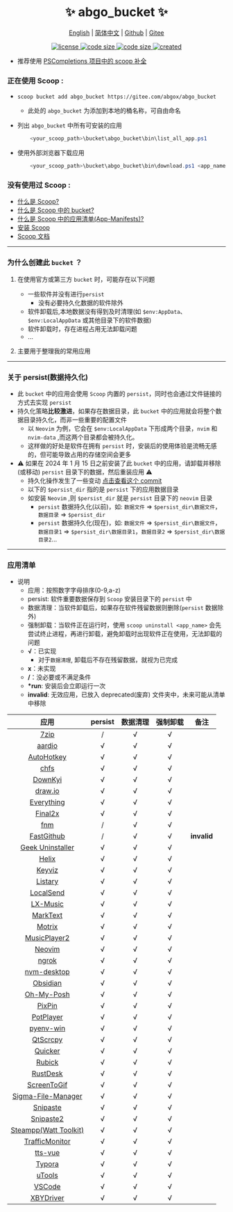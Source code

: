 <p align="center">
    <h1 align="center">✨ abgo_bucket ✨</h1>
</p>

<p align="center">
    <a href="README.md">English</a> |
    <a href="README-CN.md">简体中文</a> |
    <a href="https://github.com/abgox/abgo_bucket">Github</a> |
    <a href="https://gitee.com/abgox/abgo_bucket">Gitee</a>
</p>

<p align="center">
    <a href="https://github.com/abgox/abgo_bucket/blob/main/LICENSE">
        <img src="https://img.shields.io/github/license/abgox/abgo_bucket" alt="license" />
    </a>
    <a href="https://img.shields.io/github/languages/code-size/abgox/abgo_bucket.svg">
        <img src="https://img.shields.io/github/languages/code-size/abgox/abgo_bucket.svg" alt="code size" />
    </a>
    <a href="https://img.shields.io/github/repo-size/abgox/abgo_bucket.svg">
        <img src="https://img.shields.io/github/repo-size/abgox/abgo_bucket.svg" alt="code size" />
    </a>
    <a href="https://github.com/abgox/abgo_bucket">
        <img src="https://img.shields.io/badge/created-2023--6--1-blue" alt="created" />
    </a>
</p>

-   推荐使用 [PSCompletions 项目中的 scoop 补全 ](https://gitee.com/abgox/PSCompletions "PSCompletions")

### 正在使用 Scoop :

-   `scoop bucket add abgo_bucket https://gitee.com/abgox/abgo_bucket`

    -   此处的 `abgo_bucket` 为添加到本地的桶名称，可自由命名

-   列出 `abgo_bucket` 中所有可安装的应用

    ```powershell
        <your_scoop_path>\bucket\abgo_bucket\bin\list_all_app.ps1
    ```

-   使用外部浏览器下载应用

    ```powershell
        <your_scoop_path>\bucket\abgo_bucket\bin\download.ps1 <app_name> [-isUpdate]
    ```

### 没有使用过 Scoop :

-   [什么是 Scoop?](https://github.com/ScoopInstaller/Scoop)
-   [什么是 Scoop 中的 bucket?](https://github.com/ScoopInstaller/Scoop)
-   [什么是 Scoop 中的应用清单(App-Manifests)?](https://github.com/ScoopInstaller/Scoop/wiki/App-Manifests)
-   [安装 Scoop](https://github.com/ScoopInstaller/Install)
-   [Scoop 文档](https://github.com/ScoopInstaller/Scoop/wiki)

---

### 为什么创建此 `bucket` ？

1. 在使用官方或第三方 `bucket` 时，可能存在以下问题

    - 一些软件并没有进行`persist`
        - 没有必要持久化数据的软件除外
    - 软件卸载后,本地数据没有得到及时清理(如 `$env:AppData`、`$env:LocalAppData` 或其他目录下的软件数据)
    - 软件卸载时，存在进程占用无法卸载问题
    - ...

2. 主要用于整理我的常用应用

---

### 关于 persist(数据持久化)

-   此 `bucket` 中的应用会使用 `Scoop` 内置的 `persist`，同时也会通过文件链接的方式去实现 `persist`
-   持久化策略**比较激进**，如果存在数据目录，此 `bucket` 中的应用就会将整个数据目录持久化，而非一些重要的配置文件
    -   以 `Neovim` 为例，它会在 `$env:LocalAppData` 下形成两个目录，`nvim` 和 `nvim-data` ,而这两个目录都会被持久化。
    -   这样做的好处是软件在拥有 `persist` 时，安装后的使用体验是流畅无感的，但可能导致占用的存储空间会更多
-   ⚠︎ 如果在 2024 年 1 月 15 日之前安装了此 `bucket` 中的应用，请卸载并移除(或移动) `persist` 目录下的数据，然后重装应用 ⚠︎
    -   持久化操作发生了一些变动 [点击查看这个 commit](https://github.com/abgox/abgo_bucket/commit/3b65bc2fe6f836028e0b7bde9bce4de586550eb9)
    -   以下的 `$persist_dir` 指的是 `persist` 下的应用数据目录
    -   如安装 `Neovim` ,则 `$persist_dir` 就是 `persist` 目录下的 `neovim` 目录
        -   `persist` 数据持久化(以前)，如: `数据文件` => `$persist_dir\数据文件`， `数据目录` => `$persist_dir`
        -   `persist` 数据持久化(现在)，如: `数据文件` => `$persist_dir\数据文件`， `数据目录1` => `$persist_dir\数据目录1`，`数据目录2` => `$persist_dir\数据目录2`...

---

### 应用清单

-   说明
    -   应用：按照数字字母排序(0-9,a-z)
    -   persist: 软件重要数据保存到 `Scoop` 安装目录下的 `persist` 中
    -   数据清理：当软件卸载后，如果存在软件残留数据则删除(`persist` 数据除外)
    -   强制卸载：当软件正在运行时，使用 `scoop uninstall <app_name>` 会先尝试终止进程，再进行卸载，避免卸载时出现软件正在使用，无法卸载的问题
    -   **√**：已实现
        -   对于`数据清理`, 卸载后不存在残留数据，就视为已完成
    -   **x**：未实现
    -   **/**：没必要或不满足条件
    -   **\*run**: 安装后会立即运行一次
    -   **invalid**: 无效应用，已放入 deprecated(废弃) 文件夹中，未来可能从清单中移除

|                                    应用                                     | persist | 数据清理 | 强制卸载 | 备注        |
| :-------------------------------------------------------------------------: | :-----: | :------: | :------: | ----------- |
|                          [7zip](https://7-zip.org)                          |    /    |    √     |    √     |             |
|                        [aardio](https://aardio.com)                         |    √    |    √     |    √     |             |
|                    [AutoHotkey](https://autohotkey.com)                     |    √    |    √     |    √     |             |
|                        [chfs](http://iscute.cn/chfs)                        |    √    |    √     |    √     |             |
|               [DownKyi](https://leiurayer.github.io/downkyi)                |    √    |    √     |    √     |             |
|                     [draw.io](https://www.diagrams.net)                     |    √    |    √     |    √     |             |
|                   [Everything](https://www.voidtools.com)                   |    √    |    √     |    √     |             |
|                    [Final2x](https://final2x.tohru.top)                     |    √    |    √     |    √     |             |
|                    [fnm](https://github.com/Schniz/fnm)                     |    /    |    √     |    √     |             |
|           [FastGithub](https://github.com/dotnetcore/FastGithub)            |    /    |    √     |    √     | **invalid** |
|               [Geek Uninstaller](https://geekuninstaller.com)               |    √    |    √     |    √     |             |
|                      [Helix](https://helix-editor.com)                      |    √    |    √     |    √     |             |
|                [Keyviz](https://mularahul.github.io/keyviz)                 |    √    |    √     |    √     |             |
|                     [Listary](https://www.listary.com)                      |    √    |    √     |    √     |             |
|                     [LocalSend](https://localsend.org)                      |    √    |    √     |    √     |             |
|                    [LX-Music](https://docs.lxmusic.top)                     |    √    |    √     |    √     |             |
|                     [MarkText](https://www.marktext.cc)                     |    √    |    √     |    √     |             |
|                        [Motrix](https://motrix.app)                         |    √    |    √     |    √     |             |
|        [MusicPlayer2](https://github.com/zhongyang219/MusicPlayer2)         |    √    |    √     |    √     |             |
|                         [Neovim](https://neovim.io)                         |    √    |    √     |    √     |             |
|                         [ngrok](https://ngrok.com)                          |    √    |    √     |    √     |             |
|            [nvm-desktop](https://github.com/1111mp/nvm-desktop)             |    √    |    √     |    √     |             |
|                       [Obsidian](https://obsidian.md)                       |    √    |    √     |    √     |             |
|                     [Oh-My-Posh](https://ohmyposh.dev)                      |    √    |    √     |    √     |             |
|                       [PixPin](https://pixpinapp.com)                       |    √    |    √     |    √     |             |
|                   [PotPlayer](https://potplayer.daum.net)                   |    √    |    √     |    √     |             |
|             [pyenv-win](https://github.com/pyenv-win/pyenv-win)             |    √    |    √     |    √     |             |
|              [QtScrcpy](https://github.com/barry-ran/QtScrcpy)              |    √    |    √     |    √     |             |
|                      [Quicker](https://getquicker.net)                      |    √    |    √     |    √     |             |
|              [Rubick](https://github.com/rubickCenter/rubick)               |    √    |    √     |    √     |             |
|              [RustDesk](https://github.com/rustdesk/rustdesk)               |    √    |    √     |    √     |             |
|         [ScreenToGif](https://github.com/NickeManarin/ScreenToGif)          |    √    |    √     |    √     |             |
| [Sigma-File-Manager](https://github.com/aleksey-hoffman/sigma-file-manager) |    √    |    √     |    √     |             |
|                    [Snipaste](https://www.snipaste.com)                     |    √    |    √     |    √     |             |
|                    [Snipaste2](https://www.snipaste.com)                    |    √    |    √     |    √     |             |
|                [Steampp(Watt Toolkit)](https://steampp.net)                 |    √    |    √     |    √     |             |
|      [TrafficMonitor](https://github.com/zhongyang219/TrafficMonitor)       |    √    |    √     |    √     |             |
|                [tts-vue](https://github.com/LokerL/tts-vue)                 |    √    |    √     |    √     |             |
|                         [Typora](https://typora.io)                         |    √    |    √     |    √     |             |
|                          [uTools](https://u.tools)                          |    √    |    √     |    √     |             |
|                   [VSCode](https://code.visualstudio.com)                   |    √    |    √     |    √     |             |
|            [XBYDriver](https://github.com/gaozhangmin/aliyunpan)            |    √    |    √     |    √     |             |
